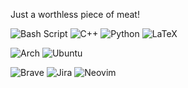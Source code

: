 <!-- ![duken72's GitHub stats](https://github-readme-stats.vercel.app/api?username=duken72&hide=stars,contribs&theme=dracula) -->
<!-- ![Top Coding Languages](https://github-readme-stats.vercel.app/api/top-langs/?username=duken72&layout=compact&theme=dracula) -->

Just a worthless piece of meat!

![Bash Script](https://img.shields.io/badge/bash_script-%23121011.svg?style=for-the-badge&logo=gnu-bash&logoColor=white)
![C++](https://img.shields.io/badge/c++-%2300599C.svg?style=for-the-badge&logo=c%2B%2B&logoColor=white)
![Python](https://img.shields.io/badge/python-3670A0?style=for-the-badge&logo=python&logoColor=ffdd54)
![LaTeX](https://img.shields.io/badge/latex-%23008080.svg?style=for-the-badge&logo=latex&logoColor=white)

![Arch](https://img.shields.io/badge/Arch%20Linux-1793D1?logo=arch-linux&logoColor=fff&style=for-the-badge)
![Ubuntu](https://img.shields.io/badge/Ubuntu-E95420?style=for-the-badge&logo=ubuntu&logoColor=white)

![Brave](https://img.shields.io/badge/Brave-FB542B?style=for-the-badge&logo=Brave&logoColor=white)
![Jira](https://img.shields.io/badge/jira-%230A0FFF.svg?style=for-the-badge&logo=jira&logoColor=white)
![Neovim](https://img.shields.io/badge/NeoVim-%2357A143.svg?&style=for-the-badge&logo=neovim&logoColor=white)

<!-- ![Profile view](https://komarev.com/ghpvc/?username=duken72&style=for-the-badge&color=blueviolet) -->

